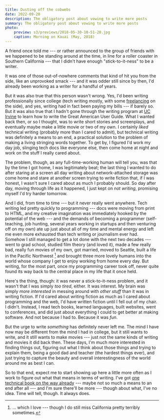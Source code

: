 ```yaml
---
title: Dusting off the cobwebs
date: 2022-09-20
description: The obligatory post about vowing to write more posts
summary: The obligatory post about vowing to write more posts
photo:
    preview: s3/previews/2018-05-30-10-51-20.jpg
    caption: Morning on Kauai (May, 2018)
---
```


A friend once told me --- or rather announced to the group of friends with we happened to be standing around at the time, in line for a roller coaster in Southern California --- that I didn't have enough "stick-to-it-ness" to be a writer.

It was one of those out-of-nowhere comments that kind of hit you from the side, like an unprovoked smack --- and it was odder still since by then, I'd already been working as a writer for a handful of years.

But it was also true that this person wasn't wrong. Yes, I'd been writing professionally since college (tech writing mostly, with some [freelancing](https://www.ocweekly.com/) on the side), and yes, writing had in fact been paying my bills --- if barely so. But it was also true that I hadn't gone through the writing program at [UC Irvine](https://uci.edu) to learn how to write the Great American User Guide. What I wanted back then, or so I thought, was to write short stories and screenplays, and eventually maybe make a little movie or two of my own. I certainly _liked_ technical writing (probably more than I cared to admit), but technical writing was definitely a means to an end, a practical solution to the problem of making a living stringing words together. To get by, I figured I'd work my day job, slinging tech docs like everyone else, then come home at night and work on the stuff I really cared about.

The problem, though, as any full-time-working human will tell you, was that by the time I got home, I was legitimately beat; the last thing I wanted to do after staring at a screen all day writing about network-attached storage was come home and stare at another screen trying to write fiction that, if I was honest, I wasn't sure I cared about as much I probably should. So day after day, moving through life as it happened, I just kept on _not writing_, promising myself I'd try harder tomorrow.

And I did, from time to time --- but it never really went anywhere. Tech writing led pretty quickly to programming --- docs were moving from print to HTML, and my creative imagination was immediately hooked by the potential of the web --- and the demands of becoming a programmer (self-teaching, job hunting, several years working in startups and then venturing off on my own) ate up just about all of my time and mental energy and left me even more exhausted than tech writing or journalism ever had. Somehow I still managed to get a lot done with the next two decades --- went to grad school, studied film theory (and loved it), made a few really bad, really fun movies of my own, got married, moved to Seattle, built a life in the Pacific Northwest [^1] and brought three more lovely humans into the world whose company I get to enjoy working from home every day. But writing, for the most part, once my programming career took off, never quite found its way back to the central place in my life that it once held.

Here's the thing, though: it was never a stick-to-it-ness problem, and it wasn't that I was simply _too tired_, either. It was interest. My brain was simply _more interested_ in messing around with _other stuff_ than it was in writing fiction. If I'd cared about writing fiction as much as I cared about programming and the web, I'd have written fiction until I fell out of my chair. I didn't. Instead, I read tech books, learned languages, built websites, went to conferences, and did just about everything I could to get better at making software. And not because I had to. Because it was _fun_.

But the urge to write _something_ has definitely never left me. The mind I have now may be different from the mind I had in college, but it still wants to write, and it still wants to make movies --- just not the same kinds of writing and movies it did back then. These days, I'm much more interested in finding things out, figuring out what I think about those things and trying to explain them, being a good dad and teacher (the hardest things ever), and just trying to capture the beauty and overall interestingness of the world around me as best I can.

So to that end, expect me to start showing up here a little more often as I work to figure out what that means in terms of writing. I've got [one technical book on the way already](https://pulumibook.info/) --- maybe not so much a means to an end after all --- and I'm sure there'll be more --- though about what, I've no idea. Time will tell, though. It always does.

[^1]: ... which I love --- though I do still miss California pretty terribly sometimes.
